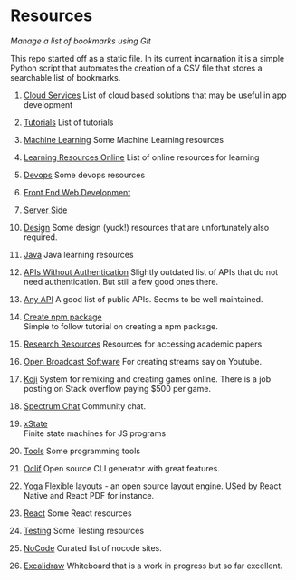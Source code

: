 # Resources

_Manage a list of bookmarks using Git_

This repo started off as a static file. In its current incarnation it is a simple Python script that
automates the creation of a CSV file that stores a searchable list of bookmarks.

1. [Cloud Services](cloud_services.md)
   List of cloud based solutions that may be useful in app development

2. [Tutorials](tutorials.md)
   List of tutorials

3. [Machine Learning](machine_learning)
   Some Machine Learning resources

4. [Learning Resources Online](developer_resources.md)
   List of online resources for learning

5. [Devops](Devops)
   Some devops resources

6. [Front End Web Development](fewd)

7. [Server Side](serverside)

10) [Design](design)
    Some design (yuck!) resources that are unfortunately also required.

11) [Java](java)
    Java learning resources

12) [APIs Without Authentication](https://shkspr.mobi/blog/2016/05/easy-apis-without-authentication/)
    Slightly outdated list of APIs that do not need authentication. But still a few good ones there.

13) [Any API](https://any-api.com/)
    A good list of public APIs. Seems to be well maintained.

14) [Create npm package](https://medium.freecodecamp.org/how-to-make-a-beautiful-tiny-npm-package-and-publish-it-2881d4307f78)  
    Simple to follow tutorial on creating a npm package.

15) [Research Resources](research)
    Resources for accessing academic papers

16) [Open Broadcast Software](https://obsproject.com/)
    For creating streams say on Youtube.

17) [Koji](https://withkoji.com/create)
    System for remixing and creating games online. There is a job posting on Stack overflow paying \$500 per game.

18) [Spectrum Chat](https://spectrum.chat/about)
    Community chat.

19) [xState](https://xstate.js.org/)  
    Finite state machines for JS programs

20. [Tools](tools)
    Some programming tools

21. [Oclif](https://oclif.io/)
    Open source CLI generator with great features.

22. [Yoga](https://yogalayout.com/)
    Flexible layouts - an open source layout engine. USed by React Native and React PDF for instance.

23. [React](React)
    Some React resources

24. [Testing](testing)
    Some Testing resources

25. [NoCode](https://www.nocode.tech/)
    Curated list of nocode sites.

26. [Excalidraw](https://www.excalidraw.com/)
    Whiteboard that is a work in progress but so far excellent.
